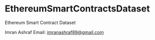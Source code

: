 # EthereumSmartContractsDataset
Ethereum Smart Contract Dataset

Imran Ashraf
Email: imranashraf89@gmail.com
